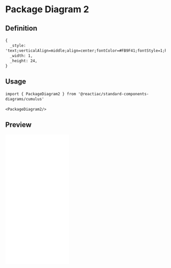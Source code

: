 # Package Diagram 2

## Definition

```
{
  _style: 'text;verticalAlign=middle;align=center;fontColor=#FB9F41;fontStyle=1;html=1;whiteSpace=wrap;',
  _width: 1,
  _height: 24,
}
```

## Usage

```
import { PackageDiagram2 } from '@reactiac/standard-components-diagrams/cumulus'

<PackageDiagram2/>
```

## Preview

<img src="./package-diagram-2.png" width="200"/>
